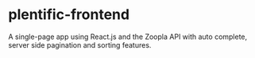 # plentific-frontend
A single-page app using React.js and the Zoopla API with auto complete, server side pagination and sorting features. 
